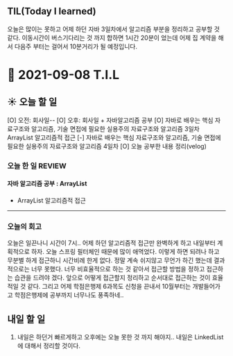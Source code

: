 ## TIL(Today I learned)
오늘은 많이는 못하고 어제 하던 자바 3일차에서 알고리즘 부분을 정리하고 공부할 것 같다.
이동시간이 버스기다리는 것 까지 합하면 1시간 20분이 었는데 어제 집 계약을 해서 다음주 부터는 걸어서 10분거리가 될 예정입니다.
# 📆 2021-09-08 T.I.L
## ☀️ 오늘 할 일 
[O] 오전: 회사일--
[O] 오후: 회사일 + 자바알고리즘 공부
[O] 자바로 배우는 핵심 자료구조와 알고리즘, 기술 면접에 필요한 실용주의 자료구조와 알고리즘 3일차 ArrayList 알고리즘적 접근
[-] 자바로 배우는 핵심 자료구조와 알고리즘, 기술 면접에 필요한 실용주의 자료구조와 알고리즘 4일차
[O] 오늘 공부한 내용 정리(velog)

###  오늘 한 일 REVIEW 
#### 자바 알고리즘 공부 : ArrayList  
- ArrayList 알고리즘적 접근 

***
### 오늘의 회고 
오늘은 일끈나니 시간이 7시.. 어제 하던 알고리즘적 접근만 완벽하게 하고 내일부터 계획적으로 하자. 오늘 스프링 필터체인 때문에 많이 애먹었다. 이렇게 하면 되려나 하고 무분별 하게 접근하니 시간비례 한게 없다. 정말 계속 쉬지않고 무언가 하긴 했는데 결과적으로는 너무 못했다. 너무 비효율적으로 하는 것 같아서 접근할 방법을 정하고 접근하는 습관을 드려야 겠다. 앞으로 어떻게 접근할지 정리하고 순서대로 접근하는 것이 효율적일 것 같다. 그리고 어제 학점은행제 6과목도 신청을 끈내서 10월부터는 개발들어가고 학점은행제에 공부까지 너무나도 풍족하네..

## 내일 할 일 
1. 내일은 하던거 빠르게하고 오후에는 오늘 못한 것 까지 해야지.. 내일은 LinkedList에 대해서 정리할 것이다.

